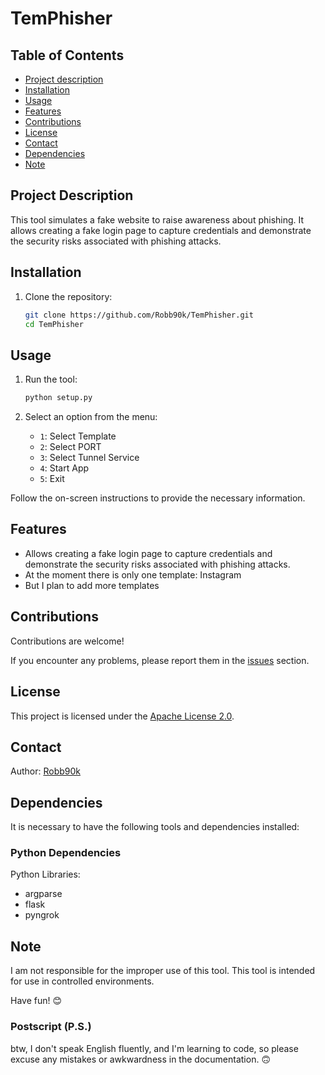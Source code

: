 # TemPhisher

## Table of Contents

- [Project description](#project-description)
- [Installation](#installation)
- [Usage](#usage)
- [Features](#features)
- [Contributions](#contributions)
- [License](#license)
- [Contact](#contact)
- [Dependencies](#dependencies)
- [Note](#note)

## Project Description
This tool simulates a fake website to raise awareness about phishing. It allows creating a fake login page to capture credentials and demonstrate the security risks associated with phishing attacks.

## Installation

1. Clone the repository:
    ````bash
    git clone https://github.com/Robb90k/TemPhisher.git
    cd TemPhisher
    ````
## Usage

1. Run the tool:
    ````bash
    python setup.py
    ````

2. Select an option from the menu:
    - ``1``: Select Template
    - ``2``: Select PORT
    - ``3``: Select Tunnel Service
    - ``4``: Start App
    - ``5``: Exit

Follow the on-screen instructions to provide the necessary information.

## Features

- Allows creating a fake login page to capture credentials and demonstrate the security risks associated with phishing attacks.
- At the moment there is only one template: Instagram
- But I plan to add more templates

## Contributions

Contributions are welcome!

If you encounter any problems, please report them in the [issues](https://github.com/Robb90k/TemPhisher/issues) section.

## License

This project is licensed under the [Apache License 2.0](LICENSE).

## Contact

Author: [Robb90k](https://github.com/Robb90k)  

## Dependencies

It is necessary to have the following tools and dependencies installed:

### Python Dependencies

Python Libraries:
- argparse
- flask
- pyngrok

## Note

I am not responsible for the improper use of this tool. This tool is intended for use in controlled environments.

Have fun! 😊

### Postscript (P.S.)

btw, I don't speak English fluently, and I'm learning to code, so please excuse any mistakes or awkwardness in the documentation. 🙃
